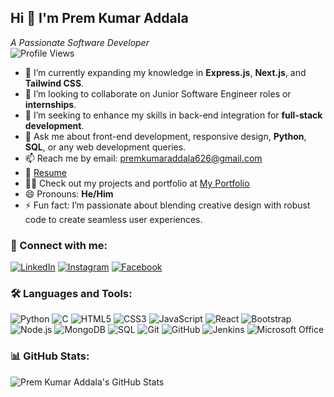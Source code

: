 ## Hi 👋 I'm Prem Kumar Addala  
_A Passionate Software Developer_  
![Profile Views](https://komarev.com/ghpvc/?username=PremKumarAddala&color=blue&style=flat)

- 🌱 I’m currently expanding my knowledge in **Express.js**, **Next.js**, and **Tailwind CSS**.  
- 👯 I’m looking to collaborate on Junior Software Engineer roles or **internships**.  
- 🤔 I’m seeking to enhance my skills in back-end integration for **full-stack development**.  
- 💬 Ask me about front-end development, responsive design, **Python**, **SQL**, or any web development queries.  
- 📫 Reach me by email: [premkumaraddala626@gmail.com](mailto:premkumaraddala626@gmail.com)  
- 📄 [Resume](https://drive.google.com/file/d/1z7pz_-PJT02jj_uN7N2RQz-gniJWIX3w/view?usp=sharing)  
- 👨‍💻 Check out my projects and portfolio at [My Portfolio](https://premkumaraddalaportfolio.glitch.me/)  
- 😄 Pronouns: **He/Him**  
- ⚡ Fun fact: I’m passionate about blending creative design with robust code to create seamless user experiences.

### 🔗 Connect with me:
[![LinkedIn](https://img.shields.io/badge/LinkedIn-0077B5?style=flat&logo=linkedin&logoColor=white)](https://www.linkedin.com/in/prem-kumar-addala-594506273/) 
[![Instagram](https://img.shields.io/badge/Instagram-E4405F?style=flat&logo=instagram&logoColor=white)](https://www.instagram.com/yourusername/) 
[![Facebook](https://img.shields.io/badge/Facebook-1877F2?style=flat&logo=facebook&logoColor=white)](https://www.facebook.com/yourusername/)

### 🛠️ Languages and Tools:
![Python](https://img.shields.io/badge/Python-3776AB?style=flat&logo=python&logoColor=white) ![C](https://img.shields.io/badge/C-A8B9CC?style=flat&logo=c&logoColor=white) ![HTML5](https://img.shields.io/badge/HTML5-E34F26?style=flat&logo=html5&logoColor=white) ![CSS3](https://img.shields.io/badge/CSS3-1572B6?style=flat&logo=css3&logoColor=white) ![JavaScript](https://img.shields.io/badge/JavaScript-F7DF1E?style=flat&logo=javascript&logoColor=black) ![React](https://img.shields.io/badge/React-61DAFB?style=flat&logo=react&logoColor=black) ![Bootstrap](https://img.shields.io/badge/Bootstrap-563D7C?style=flat&logo=bootstrap&logoColor=white) ![Node.js](https://img.shields.io/badge/Node.js-8CC84B?style=flat&logo=node.js&logoColor=white) ![MongoDB](https://img.shields.io/badge/MongoDB-47A248?style=flat&logo=mongodb&logoColor=white) ![SQL](https://img.shields.io/badge/SQL-4479A1?style=flat&logo=postgresql&logoColor=white) ![Git](https://img.shields.io/badge/Git-F05032?style=flat&logo=git&logoColor=white) ![GitHub](https://img.shields.io/badge/GitHub-181717?style=flat&logo=github&logoColor=white) ![Jenkins](https://img.shields.io/badge/Jenkins-D24939?style=flat&logo=jenkins&logoColor=white) ![Microsoft Office](https://img.shields.io/badge/Microsoft_Office-D83B01?style=flat&logo=microsoft-office&logoColor=white)

### 📊 GitHub Stats:
![Prem Kumar Addala's GitHub Stats](https://your-netlify-site.netlify.app/api?username=PremKumarAddala&show_icons=true&hide_title=true&hide=prs&count_private=true&include_all_commits=true&theme=radical)
